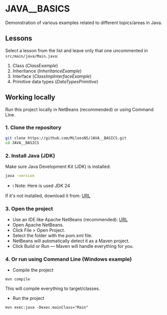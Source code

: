 # JAVA__BASICS

Demonstration of various examples related to different topics/areas in Java.

## Lessons

Select a lesson from the list and leave only that one uncommented in ```src/main/java/Main.java```:
   1. Class (*ClassExample*)
   2. Inheritance (*InheritanceExample*)
   3. Interface (*ClassImpInterfaceExample*)
   4. Primitive data types (*DataTypesPrimitive*)

## Working locally

Run this project locally in NetBeans (recommended) or using Command Line.

### 1. Clone the repository

  ```bash
  git clone https://github.com/MiloosN5/JAVA__BASICS.git
  cd JAVA__BASICS
  ```

### 2. Install Java (JDK)

  Make sure Java Development Kit (JDK) is installed:
  ```bash
  java -version
  ```
  - ℹ️ Note: Here is used JDK 24

  If it's not installed, download it from: [URL](https://www.oracle.com/java/technologies/downloads/)

### 3. Open the project

- Use an IDE like Apache NetBeans (recommended): [URL](https://netbeans.apache.org/front/main/download/)
- Open Apache NetBeans.
- Click File > Open Project.
- Select the folder with the pom.xml file.
- NetBeans will automatically detect it as a Maven project.
- Click Build or Run — Maven will handle everything for you.
  
### 4. Or run using Command Line (Windows example)

- Compile the project
```
mvn compile
```
This will compile everything to target/classes.

- Run the project
```
mvn exec:java -Dexec.mainClass="Main"
```

